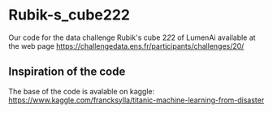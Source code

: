 # Rubik-s_cube222
Our code for the data challenge Rubik's cube 2*2*2 of LumenAi available at the web page https://challengedata.ens.fr/participants/challenges/20/

## Inspiration of the code
The base of the code is avalable on kaggle: https://www.kaggle.com/francksylla/titanic-machine-learning-from-disaster
